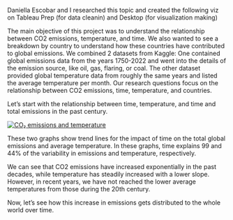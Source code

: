 Daniella Escobar and I researched this topic and created the following viz on Tableau Prep (for data cleanin) and Desktop (for visualization making)

The main objective of this project was to understand the relationship between CO2 emissions, temperature, and time. We also wanted to see a breakdown by country
to understand how these countries have contributed to global emissions. We combined 2 datasets from Kaggle: One contained global emissions data from the years 1750-2022
and went into the details of the emission source, like oil, gas, flaring, or coal. The other dataset provided global temperature data from roughly the same years and
listed the average temperature per month. Our research questions focus on the relationship between CO2 emissions, time, temperature, and countries.

Let’s start with the relationship between time, temperature, and time and total emissions in the past century.

<div class='tableauPlaceholder' id='viz1748297022538' style='position: relative'><noscript><a href='#'><img alt='CO₂ emissions and temperature ' src='https:&#47;&#47;public.tableau.com&#47;static&#47;images&#47;8W&#47;8WRPTGMZX&#47;1_rss.png' style='border: none' /></a></noscript><object class='tableauViz'  style='display:none;'><param name='host_url' value='https%3A%2F%2Fpublic.tableau.com%2F' /> <param name='embed_code_version' value='3' /> <param name='path' value='shared&#47;8WRPTGMZX' /> <param name='toolbar' value='yes' /><param name='static_image' value='https:&#47;&#47;public.tableau.com&#47;static&#47;images&#47;8W&#47;8WRPTGMZX&#47;1.png' /> <param name='animate_transition' value='yes' /><param name='display_static_image' value='yes' /><param name='display_spinner' value='yes' /><param name='display_overlay' value='yes' /><param name='display_count' value='yes' /><param name='language' value='en-US' /></object></div>      
<script type='text/javascript'>                 
  var divElement = document.getElementById('viz1748297022538');                
  var vizElement = divElement.getElementsByTagName('object')[0];               
  vizElement.style.width='100%';vizElement.style.height=(divElement.offsetWidth*0.75)+'px';             
  var scriptElement = document.createElement('script');            
  scriptElement.src = 'https://public.tableau.com/javascripts/api/viz_v1.js';        
  vizElement.parentNode.insertBefore(scriptElement, vizElement);           
</script>


These two graphs show trend lines for the impact of time on the total global emissions and average temperature. In these graphs, time explains 99 and 44% of the variability in emissions and temperature, respectively. 

We can see that CO2 emissions have increased exponentially in the past decades, while temperature has steadily increased with a lower slope. However, in recent years, we have not reached the lower average temperatures from those during the 20th century.

Now, let’s see how this increase in emissions gets distributed to the whole world over time.





